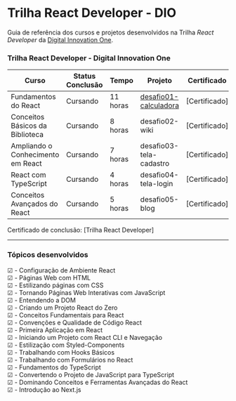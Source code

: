 # Trilha React Developer - DIO

Guia de referência dos cursos e projetos desenvolvidos na Trilha _React Developer_ da [Digital Innovation One](https://web.dio.me). <br>

### Trilha React Developer - Digital Innovation One

| Curso                             | Status Conclusão | Tempo    | Projeto                                                                                                 | Certificado   |
| --------------------------------- | ---------------- | -------- | ------------------------------------------------------------------------------------------------------- | ------------- |
| Fundamentos do React              | Cursando         | 11 horas | [desafio01-calculadora](https://github.com/guilchaves/trilha-react-dio/tree/main/desafio01-calculadora) | [Certificado] |
| Conceitos Básicos da Biblioteca   | Cursando         | 8 horas  | desafio02-wiki                                                                                          | [Certificado] |
| Ampliando o Conhecimento em React | Cursando         | 7 horas  | desafio03-tela-cadastro                                                                                 | [Certificado] |
| React com TypeScript              | Cursando         | 4 horas  | desafio04-tela-login                                                                                    | [Certificado] |
| Conceitos Avançados do React      | Cursando         | 5 horas  | desafio05-blog                                                                                          | [Certificado] |

Certificado de conclusão: [Trilha React Developer]

---

### Tópicos desenvolvidos

☑ - Configuração de Ambiente React<br>
☑ - Páginas Web com HTML<br>
☑ - Estilizando páginas com CSS<br>
☑ - Tornando Páginas Web Interativas com JavaScript<br>
☑ - Entendendo a DOM<br>
☑ - Criando um Projeto React do Zero<br>
☑ - Conceitos Fundamentais para React<br>
☑ - Convenções e Qualidade de Código React<br>
☑ - Primeira Aplicação em React<br>
☑ - Iniciando um Projeto com React CLI e Navegação<br>
☑ - Estilização com Styled-Components<br>
☑ - Trabalhando com Hooks Básicos<br>
☑ - Trabalhando com Formulários no React<br>
☑ - Fundamentos do TypeScript<br>
☑ - Convertendo o Projeto de JavaScript para TypeScript<br>
☑ - Dominando Conceitos e Ferramentas Avançadas do React <br>
☑ - Introdução ao Next.js<br>
